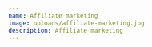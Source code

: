 ```yaml
---
name: Affiliate marketing
image: uploads/affiliate-marketing.jpg
description: Affiliate marketing
---
```


